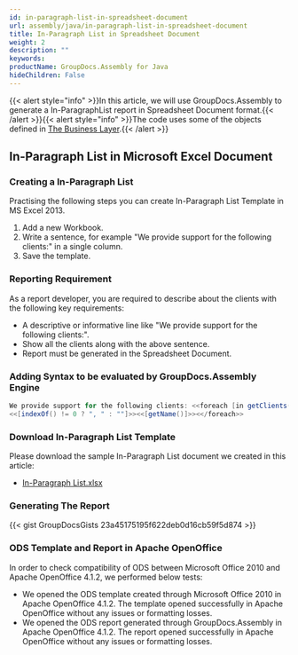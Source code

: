 ```yaml
---
id: in-paragraph-list-in-spreadsheet-document
url: assembly/java/in-paragraph-list-in-spreadsheet-document
title: In-Paragraph List in Spreadsheet Document
weight: 2
description: ""
keywords: 
productName: GroupDocs.Assembly for Java
hideChildren: False
---
```

{{< alert style="info" >}}In this article, we will use GroupDocs.Assembly to generate a In-ParagraphList report in Spreadsheet Document format.{{< /alert >}}{{< alert style="info" >}}The code uses some of the objects defined in [The Business Layer](https://docs.groupdocs.com/assembly/java/the-business-layer/).{{< /alert >}}

## In-Paragraph List in Microsoft Excel Document

### Creating a In-Paragraph List

Practising the following steps you can create In-Paragraph List Template in MS Excel 2013.

1.  Add a new Workbook.
2.  Write a sentence, for example "We provide support for the following clients:" in a single column.
3.  Save the template.

### Reporting Requirement

As a report developer, you are required to describe about the clients with the following key requirements:

*   A descriptive or informative line like "We provide support for the following clients:".
*   Show all the clients along with the above sentence.
*   Report must be generated in the Spreadsheet Document.

### Adding Syntax to be evaluated by GroupDocs.Assembly Engine

```java
We provide support for the following clients: <<foreach [in getClients()]>>
<<[indexOf() != 0 ? ", " : ""]>><<[getName()]>><</foreach>>
```

### Download In-Paragraph List Template

Please download the sample In-Paragraph List document we created in this article:

*   [In-Paragraph List.xlsx](https://github.com/groupdocs-assembly/GroupDocs.Assembly-for-Java/blob/master/Examples/GroupDocs.Assembly.Examples.Java/Data/Storage/Spreadsheet%20Templates/In-Paragraph%20List.xlsx?raw=true)

### Generating The Report

{{< gist GroupDocsGists 23a45175195f622deb0d16cb59f5d874 >}}

### ODS Template and Report in Apache OpenOffice

In order to check compatibility of ODS between Microsoft Office 2010 and Apache OpenOffice 4.1.2, we performed below tests:

*   We opened the ODS template created through Microsoft Office 2010 in Apache OpenOffice 4.1.2. The template opened successfully in Apache OpenOffice without any issues or formatting losses.
*   We opened the ODS report generated through GroupDocs.Assembly in Apache OpenOffice 4.1.2. The report opened successfully in Apache OpenOffice without any issues or formatting losses.
